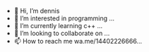 - 👋 Hi, I’m dennis
- 👀 I’m interested in programming ...
- 🌱 I’m currently learning c++ ...
- 💞️ I’m looking to collaborate on ...
- 📫 How to reach me wa.me/14402226666...

<!---
idkdennis/idkdennis is a ✨ special ✨ repository because its `README.md` (this file) appears on your GitHub profile.
You can click the Preview link to take a look at your changes.
--->
